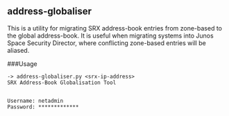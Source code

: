 ## address-globaliser

This is a utility for migrating SRX address-book entries from zone-based to the global address-book.  It is useful when migrating systems into Junos Space Security Director, where conflicting zone-based entries will be aliased.

###Usage

```
-> address-globaliser.py <srx-ip-address>
SRX Address-Book Globalisation Tool


Username: netadmin 
Password: *************
```
